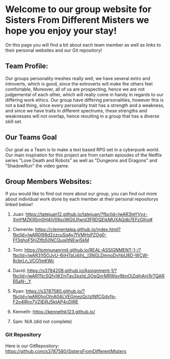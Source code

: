 # Welcome to our group website for Sisters From Different Misters we hope you enjoy your stay!
On this page you will find a bit about each team member as well as links to their personal websites and our Git repository!

## Team Profile:
Our groups personality meshes really well, we have several extro and introverts, which is good, since the extroverts will make the others feel comfortable, Moreover, all of us are prospecting, hence we are not judgemental of each other, which will really come in handy in regards to our differing work ethics. Our group have differing personalities, however this is not a bad thing, since every personality trait has a strength and a weakness, and since we have traits in different spectrums, these strengths and weaknesses will not overlap, hence resulting in a group that has a diverse skill set.

## Our Teams Goal
Our goal as a Team is to make a text based RPG set in a cyberpunk world.
Our main inspiration for this project are from certain epiosdes of the Netflix series "Love Death and Robots" as well as "Dungeons and Dragons" and "ShadowRun" the video game. 


## Group Members Websites:

If you would like to find out more about our group, you can find out more about individual work done by each member at their personal repositorys linked below! 

1. Juan: https://tatejuan12.github.io/tatejuan/?fbclid=IwAR3IeYVyz-XmYMZK9Sm0H4iV06scWGtUfwrd3FRDQEikMUXAQdb7EFzGIho#

2. Clemente: https://clementalea.github.io/index.html?fbclid=IwAR0l98d2zzcuSqAy7fVMHsPZOg0-Ff3ghoF5hjZlfb50NCQusjItNEwjSkM

3. Tom: https://tomnunanrmit.github.io/REAL-ASSIGNMENT-1-/?fbclid=IwAR31I5OJvU-6iiH7aU4ihL_I3NGLDmnoDvhbU8D-WCW-8cbrLn_VCO1mKWc

4. David: https://s3784208.github.io/Assignment-1/?fbclid=IwAR11tcSQfvWZmTav2pzId_0OeQvrMRWsv9bnOiZqjhAnj1IrTQARR5aN-_Y

5. Ryan: https://s3787580.github.io/?fbclid=IwAR0hoOtnA0ALVEGmezQcIzINfCGdvfp-F2o4IRro7VZIEiRJ5ktAP4cDIRE

6. Kenneth: https://kennethk123.github.io/

7. Sam: N/A (did not complete)

### Git Repository
Here is our GitRepository: https://github.com/s3787580/SistersFromDifferentMisters





